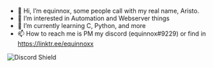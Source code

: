 - 👋 Hi, I’m equinnox, some people call with my real name, Aristo.
- 👀 I’m interested in Automation and Webserver things
- 🌱 I’m currently learning C, Python, and more
- 📫 How to reach me is PM my discord (equinnox#9229) or find in https://linktr.ee/equinnoxx

<img src="https://discordapp.com/api/guilds/876687562440343583/widget.png?style=shield" alt="Discord Shield"/>
<!---
equinnoxy/equinnoxy is a ✨ special ✨ repository because its `README.md` (this file) appears on your GitHub profile.
You can click the Preview link to take a look at your changes.
--->
